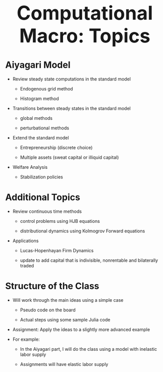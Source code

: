 <h1 style="text-align: center; font-size: 60 ;"> Computational Macro: Topics</h1>



# Aiyagari Model

* Review steady state computations in the standard model

    + Endogenous grid method

    + Histogram method

* Transitions between steady states in the standard model

    + global methods

    + perturbational methods

* Extend the standard model 
    
    + Entrepreneurship (discrete choice)

    + Multiple assets (sweat capital or illiquid capital)
    
* Welfare Analysis
    
    + Stabilization policies



# Additional Topics

* Review continuous time methods

    + control problems using HJB equations

    + distributional dynamics using Kolmogrov Forward equations


* Applications
  

  + Lucas-Hopenhayan Firm Dynamics 

  + update to add capital that is indivisible, nonrentable and bilaterally traded



# Structure of the Class

* Will work through the main ideas  using a simple case

    + Pseudo code on the board

    + Actual steps using some sample Julia code

* Assignment: Apply the ideas to a slightly more advanced example

* For example: 

    + In the Aiyagari part, I will do the class using a model with inelastic labor supply

    + Assignments will have elastic labor supply 



